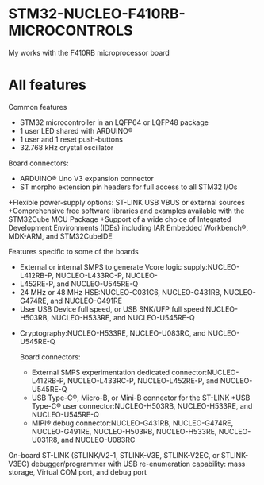 # STM32-NUCLEO-F410RB-MICROCONTROLS
My works with the F410RB microprocessor board

# All features
Common features
 + STM32 microcontroller in an LQFP64 or LQFP48 package
 + 1 user LED shared with ARDUINO®
 + 1 user and 1 reset push-buttons
 + 32.768 kHz crystal oscillator

 Board connectors:
   + ARDUINO® Uno V3 expansion connector
   + ST morpho extension pin headers for full access to all STM32 I/Os

+Flexible power-supply options: ST-LINK USB VBUS or external sources
+Comprehensive free software libraries and examples available with the STM32Cube MCU Package
+Support of a wide choice of Integrated Development Environments (IDEs) including IAR Embedded Workbench®, MDK-ARM, and STM32CubeIDE

Features specific to some of the boards
 + External or internal SMPS to generate Vcore logic supply:NUCLEO-L412RB-P, NUCLEO-L433RC-P, NUCLEO- 
 + L452RE-P, and NUCLEO-U545RE-Q
 + 24 MHz or 48 MHz HSE:NUCLEO-C031C6, NUCLEO-G431RB, NUCLEO-G474RE, and NUCLEO-G491RE
 + User USB Device full speed, or USB SNK/UFP full speed:NUCLEO-H503RB, NUCLEO-H533RE, and NUCLEO-U545RE-Q
* Cryptography:NUCLEO-H533RE, NUCLEO-U083RC, and NUCLEO-U545RE-Q

  Board connectors:
    * External SMPS experimentation dedicated connector:NUCLEO-L412RB-P, NUCLEO-L433RC-P, NUCLEO-L452RE-P, 
     and NUCLEO-U545RE-Q
    * USB Type-C®, Micro-B, or Mini-B connector for the ST-LINK
    *USB Type-C® user connector:NUCLEO-H503RB, NUCLEO-H533RE, and NUCLEO-U545RE-Q
    * MIPI® debug connector:NUCLEO-G431RB, NUCLEO-G474RE, NUCLEO-G491RE, NUCLEO-H503RB, NUCLEO-H533RE, 
     NUCLEO-U031R8, and NUCLEO-U083RC

On-board ST-LINK (STLINK/V2-1, STLINK-V3E, STLINK-V2EC, or STLINK-V3EC) debugger/programmer with USB re-enumeration capability: mass storage, Virtual COM port, and debug port
